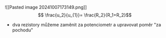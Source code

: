 ![[Pasted image 20241007173149.png]]
$$ \frac{u_2}{u_{1}}= \frac{R_2}{R_1+R_2}$$
- dva rezistory můžeme zaměnit za potenciometr a upravovat poměr "za pochodu"